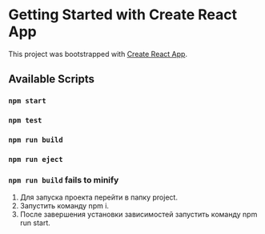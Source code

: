 # Getting Started with Create React App

This project was bootstrapped with [Create React App](https://github.com/facebook/create-react-app).

## Available Scripts

### `npm start`

### `npm test`

### `npm run build`

### `npm run eject`

### `npm run build` fails to minify

1. Для запуска проекта перейти в папку project.
2. Запустить команду npm i.
3. После завершения установки зависимостей запустить команду npm run start.
